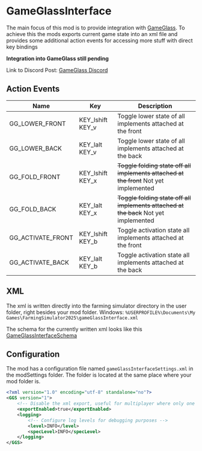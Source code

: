 # GameGlassInterface

The main focus of this mod is to provide integration with [GameGlass](https://gameglass.gg/).
To achieve this the mods exports current game state into an xml file and provides some additional action events for
accessing more stuff with direct key bindings

**Integration into GameGlass still pending**

Link to Discord Post: [GameGlass Discord](https://discord.com/channels/522506741213167617/1308554695958204588)

## Action Events

| Name              | Key              | Description                                                                           |
|-------------------|------------------|---------------------------------------------------------------------------------------|
| GG_LOWER_FRONT    | KEY_lshift KEY_v | Toggle lower state of all implements attached at the front                            |
| GG_LOWER_BACK     | KEY_lalt KEY_v   | Toggle lower state of all implements attached at the back                             |
| GG_FOLD_FRONT     | KEY_lshift KEY_x | ~~Toggle folding state off all implements attached at the front~~ Not yet implemented | 
| GG_FOLD_BACK      | KEY_lalt KEY_x   | ~~Toggle folding state off all implements attached at the back~~  Not yet implemented |
| GG_ACTIVATE_FRONT | KEY_lshift KEY_b | Toggle activation state all implements attached at the front                          |
| GG_ACTIVATE_BACK  | KEY_lalt KEY_b   | Toggle activation state all implements attached at the back                           |

## XML

The xml is written directly into the farming simulator directory in the user folder, right besides your mod folder.
Windows: `%USERPROFILE%\Documents\My Games\FarmingSimulator2025\gameGlassInterface.xml`

The schema for the currently written xml looks like this [GameGlassInterfaceSchema](./gameGlassInterfaceSchema.xsd)

## Configuration

The mod has a configuration file named `gameGlassInterfaceSettings.xml` in the modSettings folder. The folder is located
at the same place where your mod folder is.

````xml
<?xml version="1.0" encoding="utf-8" standalone="no"?>
<GGS version="1">
    <!-- Disable the xml export, useful for multiplayer where only one person has GameGlass to reduce load on the client -->
    <exportEnabled>true</exportEnabled>
    <logging>
        <!-- Configure log levels for debugging purposes -->
        <level>INFO</level>
        <specLevel>INFO</specLevel>
    </logging>
</GGS>

````